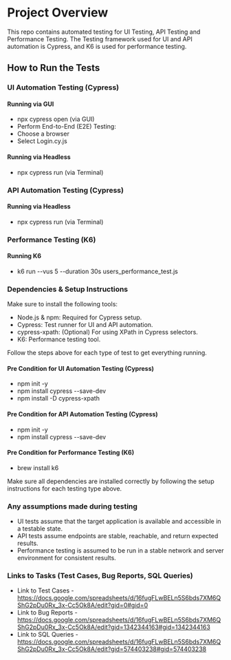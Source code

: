 # Project Overview

This repo contains automated testing for UI Testing, API Testing and Performance Testing.
The Testing framework used for UI and API automation is Cypress, and K6 is used for performance testing.

## How to Run the Tests

### UI Automation Testing (Cypress)

#### Running via GUI
- npx cypress open (via GUI) 
- Perform End-to-End (E2E) Testing:
- Choose a browser
- Select Login.cy.js

#### Running via Headless
- npx cypress run (via Terminal)

### API Automation Testing (Cypress)

#### Running via Headless
- npx cypress run (via Terminal)

### Performance Testing (K6)

#### Running K6
- k6 run --vus 5 --duration 30s users_performance_test.js

### Dependencies & Setup Instructions

Make sure to install the following tools:
- Node.js & npm: Required for Cypress setup.
- Cypress: Test runner for UI and API automation.
- cypress-xpath: (Optional) For using XPath in Cypress selectors.
- K6: Performance testing tool.

Follow the steps above for each type of test to get everything running.

#### Pre Condition for UI Automation Testing (Cypress)
- npm init -y
- npm install cypress --save-dev
- npm install -D cypress-xpath

#### Pre Condition for API Automation Testing (Cypress)
- npm init -y
- npm install cypress --save-dev

#### Pre Condition for Performance Testing (K6)
- brew install k6

Make sure all dependencies are installed correctly by following the setup instructions for each testing type above.

### Any assumptions made during testing
- UI tests assume that the target application is available and accessible in a testable state.
- API tests assume endpoints are stable, reachable, and return expected results.
- Performance testing is assumed to be run in a stable network and server environment for consistent results.


### Links to Tasks (Test Cases, Bug Reports, SQL Queries)

- Link to Test Cases - https://docs.google.com/spreadsheets/d/16fugFLwBELn5S6bds7XM6QShG2pDu0Rx_3x-Cc5Ok8A/edit?gid=0#gid=0
- Link to Bug Reports - https://docs.google.com/spreadsheets/d/16fugFLwBELn5S6bds7XM6QShG2pDu0Rx_3x-Cc5Ok8A/edit?gid=1342344163#gid=1342344163
- Link to SQL Queries - https://docs.google.com/spreadsheets/d/16fugFLwBELn5S6bds7XM6QShG2pDu0Rx_3x-Cc5Ok8A/edit?gid=574403238#gid=574403238